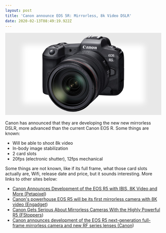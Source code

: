 ```yaml
---
layout: post
title: 'Canon announce EOS 5R: Mirrorless, 8k Video DSLR'
date: 2020-02-13T08:49:19.922Z
---
```

![](/wp-content/uploads/r5_feat-copy-800x420.jpg)

Canon has announced that they are developing the new new mirrorless DSLR, more advanced than the current Canon EOS R. Some things are known: 

* Will be able to shoot 8k video
* In-body image stabilization
* 2 card slots
* 20fps (electronic shutter), 12fps mechanical

Some things are not known, like if its full frame, what those card slots actually are, Wifi, release date and price, but it sounds interesting. More links to other sites below:

* [Canon Announces Development of the EOS R5 with IBIS, 8K Video and More (Petapixel](https://petapixel.com/2020/02/12/canon-announces-development-of-the-eos-r5-with-ibis-8k-video-and-more/))
* [Canon's powerhouse EOS R5 will be its first mirrorless camera with 8K video (Engadget](https://www.engadget.com/2020/02/13/canon-eos-r5-camera-8k-video-stabillization/?utm_source=feedburner&utm_medium=feed&utm_campaign=Feed%3A+weblogsinc%2Fengadget+%28Engadget%29))
* [Canon Gets Serious About Mirrorless Cameras With the Highly Powerful R5 (FStoppers](https://fstoppers.com/gear/canon-gets-serious-about-mirrorless-cameras-highly-powerful-r5-456102?utm_source=FS_RSS&utm_medium=RSS&utm_campaign=Main_RSS))
* [Canon announces development of the EOS R5 next-generation full-frame mirrorless camera and new RF series lenses (Canon](https://global.canon/en/news/2020/20200213.html))
